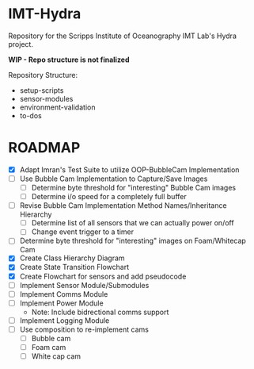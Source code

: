 # IMT-Hydra

Repository for the Scripps Institute of Oceanography IMT Lab's Hydra project.

**WIP - Repo structure is not finalized**

Repository Structure:

- setup-scripts
- sensor-modules
- environment-validation
- to-dos

# ROADMAP

- [x] Adapt Imran's Test Suite to utilize OOP-BubbleCam Implementation
- [ ] Use Bubble Cam Implementation to Capture/Save Images
  - [ ] Determine byte threshold for "interesting" Bubble Cam images
  - [ ] Determine i/o speed for a completely full buffer
- [ ] Revise Bubble Cam Implementation Method Names/Inheritance Hierarchy
  - [ ] Determine list of all sensors that we can actually power on/off
  - [ ] Change event trigger to a timer
- [ ] Determine byte threshold for "interesting" images on Foam/Whitecap Cam
- [x] Create Class Hierarchy Diagram
- [x] Create State Transition Flowchart
- [x] Create Flowchart for sensors and add pseudocode
- [ ] Implement Sensor Module/Submodules
- [ ] Implement Comms Module
- [ ] Implement Power Module
  - Note: Include bidrectional comms support
- [ ] Implement Logging Module
- [ ] Use composition to re-implement cams
  - [ ] Bubble cam
  - [ ] Foam cam
  - [ ] White cap cam
